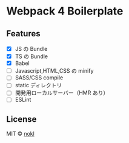 # Webpack 4 Boilerplate

## Features

-   [x] JS の Bundle
-   [x] TS の Bundle
-   [x] Babel
-   [ ] Javascript,HTML,CSS の minify
-   [ ] SASS/CSS compile
-   [ ] static ディレクトリ
-   [ ] 開発用ローカルサーバー（HMR あり）
-   [ ] ESLint

## License

MIT © [nokl](https://github.com/nokl)
